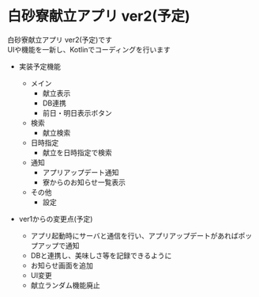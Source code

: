 # 白砂寮献立アプリ ver2(予定)
白砂寮献立アプリ ver2(予定)です  
UIや機能を一新し、Kotlinでコーディングを行います 

- 実装予定機能
  - メイン
    - 献立表示
    - DB連携
    - 前日・明日表示ボタン
  - 検索
    - 献立検索
  - 日時指定
    - 献立を日時指定で検索
  - 通知
    - アプリアップデート通知
    - 寮からのお知らせ一覧表示
  - その他
    - 設定

- ver1からの変更点(予定)
  - アプリ起動時にサーバと通信を行い、アプリアップデートがあればポップアップで通知
  - DBと連携し、美味しさ等を記録できるように
  - お知らせ画面を追加
  - UI変更
  - 献立ランダム機能廃止
